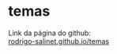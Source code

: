 # temas
Link da página do github:<br/>
<a href="https://rodrigo-salinet.github.io/temas" target="blank">rodrigo-salinet.github.io/temas</a>
